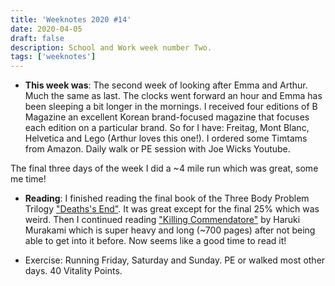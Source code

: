 ```yaml
---
title: 'Weeknotes 2020 #14'
date: 2020-04-05
draft: false
description: School and Work week number Two.
tags: ['weeknotes']
---
```


- **This week was**: The second week of looking after Emma and Arthur. Much the same as last. The clocks went forward an hour and Emma has been sleeping a bit longer in the mornings. I received four editions of B Magazine an excellent Korean brand-focused magazine that focuses each edition on a particular brand. So for I have: Freitag, Mont Blanc, Helvetica and Lego (Arthur loves this one!). I ordered some Timtams from Amazon. Daily walk or PE session with Joe Wicks Youtube.

The final three days of the week I did a ~4 mile run which was great, some me time!

- **Reading**: I finished reading the final book of the Three Body Problem Trilogy ["Deaths's End"](https://en.wikipedia.org/wiki/Death%27s_End). It was great except for the final 25% which was weird. Then I continued reading ["Killing Commendatore"](https://www.goodreads.com/book/show/38820047-killing-commendatore) by Haruki Murakami which is super heavy and long (~700 pages) after not being able to get into it before. Now seems like a good time to read it!

- Exercise: Running Friday, Saturday and Sunday. PE or walked most other days. 40 Vitality Points.

